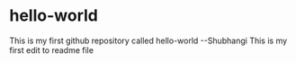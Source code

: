 # hello-world
This is my first github repository called hello-world
--Shubhangi
This is my first edit to readme file
